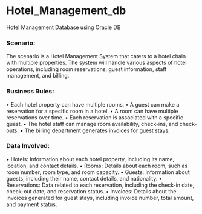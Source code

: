 # Hotel_Management_db
Hotel Management Database using Oracle DB

### Scenario:
The scenario is a Hotel Management System that caters to a hotel chain with multiple properties. The system will handle various aspects of hotel operations, including room reservations, guest information, staff management, and billing.
### Business Rules:
•	Each hotel property can have multiple rooms.
•	A guest can make a reservation for a specific room in a hotel.
•	A room can have multiple reservations over time.
•	Each reservation is associated with a specific guest.
•	The hotel staff can manage room availability, check-ins, and check-outs.
•	The billing department generates invoices for guest stays.
### Data Involved:
•	Hotels: Information about each hotel property, including its name, location, and contact details.
•	Rooms: Details about each room, such as room number, room type, and room capacity.
•	Guests: Information about guests, including their name, contact details, and nationality.
•	Reservations: Data related to each reservation, including the check-in date, check-out date, and reservation status.
•	Invoices: Details about the invoices generated for guest stays, including invoice number, total amount, and payment status.
